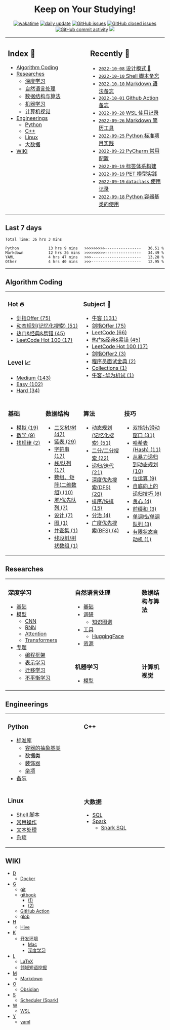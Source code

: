 <!-- <div style="text-align: center"> -->
<div align="center">  <!-- style="text-align: center" 在 GitHub 主页不生效 -->

# Keep on Your Studying!

[![wakatime](https://wakatime.com/badge/user/c840568d-e4b1-4c63-ade0-03856283d319.svg)](https://wakatime.com/@c840568d-e4b1-4c63-ade0-03856283d319)
[![daily update](https://github.com/imhuay/studies/actions/workflows/daily.yml/badge.svg?branch=master)](https://github.com/imhuay/studies/actions?query=workflow:daily)
[![GitHub issues](https://img.shields.io/github/issues/imhuay/studies?color=important)](https://github.com/imhuay/studies/issues)
[![GitHub closed issues](https://img.shields.io/github/issues-closed-raw/imhuay/studies?color=inactive)](https://github.com/imhuay/studies/issues?q=is:issue+is:closed)
[![GitHub commit activity](https://img.shields.io/github/commit-activity/m/imhuay/studies?color=active)](https://github.com/imhuay/studies/commits/master)
[![](https://visitor-badge.laobi.icu/badge?page_id=imhuay.studies&right_color=green&left_text=page%20views)](https://visitor-badge.laobi.icu)

<!-- 
![clones](https://raw.githubusercontent.com/imhuay/imhuay/traffic/traffic-studies/clones.svg)
![clones per week](https://raw.githubusercontent.com/imhuay/imhuay/traffic/traffic-studies/clones_per_week.svg)
![views](https://raw.githubusercontent.com/imhuay/imhuay/traffic/traffic-studies/views.svg)
![views per week](https://raw.githubusercontent.com/imhuay/imhuay/traffic/traffic-studies/views_per_week.svg)
[![GitHub last commit](https://img.shields.io/github/last-commit/imhuay/studies?cacheSeconds=3600)](https://github.com/imhuay/studies/commits)
[![GitHub Repo stars](https://img.shields.io/github/stars/imhuay/studies?style=social)](https://github.com/imhuay/studies/stargazers)
-->

</div>

<table>
<tr>
<td valign="top" width="1000">

## Index 📑

<!--START_SECTION:index-->

<!-- no toc -->
- [Algorithm Coding](#algorithm-coding)
- [Researches](#researches)
    - [深度学习](#深度学习)
    - [自然语言处理](#自然语言处理)
    - [数据结构与算法](#数据结构与算法)
    - [机器学习](#机器学习)
    - [计算机视觉](#计算机视觉)
- [Engineerings](#engineerings)
    - [Python](#python)
    - [C++](#c)
    - [Linux](#linux)
    - [大数据](#大数据)
- [WIKI](#wiki)

<!--END_SECTION:index-->

</td>
<td valign="top" width="1000">

<!--START_SECTION:recent-->

## Recently 📖
- [`2022-10-08` 设计模式 📌](notes/_archives/2022/09/设计模式.md)
- [`2022-10-10` Shell 脚本备忘](notes/_archives/2022/07/Shell脚本使用记录.md)
- [`2022-10-10` Markdown 语法备忘](notes/_archives/2022/04/Markdown.md)
- [`2022-10-01` Github Action 备忘](notes/_archives/2022/08/GithubAction备忘.md)
- [`2022-09-28` WSL 使用记录](notes/_archives/2022/09/WSL使用记录.md)
- [`2022-09-26` Markdown 简历工具](notes/_archives/2022/06/Markdown简历工具.md)
- [`2022-09-25` Python 标准项目实践](notes/_archives/2022/09/python-标准项目实践.md)
- [`2022-09-22` PyCharm 常用配置](notes/_archives/2022/07/PyCharm常用配置.md)
- [`2022-09-19` 标签体系构建](notes/_archives/2022/08/标签图谱构建.md)
- [`2022-09-19` PET 模型实践](notes/_archives/2022/07/PET模型实践.md)
- [`2022-09-19` `dataclass` 使用记录](notes/_archives/2022/09/python-dataclass使用记录.md)
- [`2022-09-18` Python 容器基类的使用](notes/_archives/2022/08/Python容器基类的使用.md)


<!--END_SECTION:recent-->

</td>
</tr>
</table>

## Last 7 days

<!--START_SECTION:waka-->

```text
Total Time: 36 hrs 3 mins

Python             13 hrs 9 mins   >>>>>>>>>----------------   36.51 %
Markdown           12 hrs 26 mins  >>>>>>>>>----------------   34.49 %
YAML               4 hrs 47 mins   >>>----------------------   13.28 %
Other              4 hrs 40 mins   >>>----------------------   12.95 %
```

<!--END_SECTION:waka-->

---

<!--START_SECTION:algorithms-->

## Algorithm Coding

<table>  <!-- invalid: frame="void", style="width: 100%; border: none; background: none" -->
<tr>
<td colspan="2" valign="top" width="1000">

### Hot 🔥
- [剑指Offer (75)](algorithms/README.md#剑指offer-75)
- [动态规划(记忆化搜索) (51)](algorithms/README.md#动态规划记忆化搜索-51)
- [热门&经典&易错 (45)](algorithms/README.md#热门经典易错-45)
- [LeetCode Hot 100 (17)](algorithms/README.md#leetcode-hot-100-17)

</td>
<td colspan="2" rowspan="3" valign="top" width="1000">

### Subject 📓
- [牛客 (131)](algorithms/README.md#牛客-131)
- [剑指Offer (75)](algorithms/README.md#剑指offer-75)
- [LeetCode (66)](algorithms/README.md#leetcode-66)
- [热门&经典&易错 (45)](algorithms/README.md#热门经典易错-45)
- [LeetCode Hot 100 (17)](algorithms/README.md#leetcode-hot-100-17)
- [剑指Offer2 (3)](algorithms/README.md#剑指offer2-3)
- [程序员面试金典 (2)](algorithms/README.md#程序员面试金典-2)
- [Collections (1)](algorithms/README.md#collections-1)
- [牛客-华为机试 (1)](algorithms/README.md#牛客-华为机试-1)

</td>
</tr>
<tr></tr>
<tr>
<td colspan="2" valign="top">

### Level 📈
- [Medium (143)](algorithms/README.md#medium-143)
- [Easy (102)](algorithms/README.md#easy-102)
- [Hard (34)](algorithms/README.md#hard-34)

</td>
</tr>
<tr></tr>
<tr>  <!-- loop TMP_TOC_TD_CATEGORY -->

<td width="1000" valign="top">

### 基础
- [模拟 (19)](algorithms/README.md#模拟-19)
- [数学 (9)](algorithms/README.md#数学-9)
- [找规律 (2)](algorithms/README.md#找规律-2)

</td>
<td width="1000" valign="top">

### 数据结构
- [二叉树/树 (47)](algorithms/README.md#二叉树树-47)
- [链表 (29)](algorithms/README.md#链表-29)
- [字符串 (17)](algorithms/README.md#字符串-17)
- [栈/队列 (17)](algorithms/README.md#栈队列-17)
- [数组、矩阵(二维数组) (10)](algorithms/README.md#数组矩阵二维数组-10)
- [堆/优先队列 (7)](algorithms/README.md#堆优先队列-7)
- [设计 (7)](algorithms/README.md#设计-7)
- [图 (1)](algorithms/README.md#图-1)
- [并查集 (1)](algorithms/README.md#并查集-1)
- [线段树/树状数组 (1)](algorithms/README.md#线段树树状数组-1)

</td>
<td width="1000" valign="top">

### 算法
- [动态规划(记忆化搜索) (51)](algorithms/README.md#动态规划记忆化搜索-51)
- [二分/二分搜索 (22)](algorithms/README.md#二分二分搜索-22)
- [递归/迭代 (21)](algorithms/README.md#递归迭代-21)
- [深度优先搜索(DFS) (20)](algorithms/README.md#深度优先搜索dfs-20)
- [排序/快排 (15)](algorithms/README.md#排序快排-15)
- [分治 (4)](algorithms/README.md#分治-4)
- [广度优先搜索(BFS) (4)](algorithms/README.md#广度优先搜索bfs-4)

</td>
<td width="1000" valign="top">

### 技巧
- [双指针/滑动窗口 (31)](algorithms/README.md#双指针滑动窗口-31)
- [哈希表(Hash) (11)](algorithms/README.md#哈希表hash-11)
- [从暴力递归到动态规划 (10)](algorithms/README.md#从暴力递归到动态规划-10)
- [位运算 (9)](algorithms/README.md#位运算-9)
- [自底向上的递归技巧 (6)](algorithms/README.md#自底向上的递归技巧-6)
- [贪心 (4)](algorithms/README.md#贪心-4)
- [前缀和 (3)](algorithms/README.md#前缀和-3)
- [单调栈/单调队列 (3)](algorithms/README.md#单调栈单调队列-3)
- [有限状态自动机 (1)](algorithms/README.md#有限状态自动机-1)

</td>

</tr>
</table>


<!--END_SECTION:algorithms-->

<!--START_SECTION:notes-->

## Researches

<table>
<tr>
<td rowspan="3" valign="top" width="1000">

### 深度学习
- [基础](notes/010-深度学习.md#基础)
- [模型](notes/010-深度学习.md#模型)
    - [CNN](notes/010-深度学习.md#cnn)
    - [RNN](notes/010-深度学习.md#rnn)
    - [Attention](notes/010-深度学习.md#attention)
    - [Transformers](notes/010-深度学习.md#transformers)
- [专题](notes/010-深度学习.md#专题)
    - [编程框架](notes/010-深度学习.md#编程框架)
    - [表示学习](notes/010-深度学习.md#表示学习)
    - [迁移学习](notes/010-深度学习.md#迁移学习)
    - [不平衡学习](notes/010-深度学习.md#不平衡学习)

</td>
<td valign="top" width="1000">

### 自然语言处理
- [基础](notes/030-自然语言处理.md#基础)
- [调研](notes/030-自然语言处理.md#调研)
    - [知识图谱](notes/030-自然语言处理.md#知识图谱)
- [工具](notes/030-自然语言处理.md#工具)
    - [HuggingFace](notes/030-自然语言处理.md#huggingface)
- [资源](notes/030-自然语言处理.md#资源)

</td>
<td valign="top" width="1000">

### 数据结构与算法


</td>
</tr>

<tr></tr>

<tr>
<td valign="top" width="1000">

### 机器学习
- [模型](notes/020-机器学习.md#模型)

</td>
<td valign="top" width="1000">

### 计算机视觉


</td>
</tr>

</table>


## Engineerings
<table>
<tr>
<td valign="top" width="1000">

### Python
- [标准库](notes/110-Python.md#标准库)
    - [容器的抽象基类](notes/110-Python.md#容器的抽象基类)
    - [数据类](notes/110-Python.md#数据类)
    - [装饰器](notes/110-Python.md#装饰器)
    - [杂项](notes/110-Python.md#杂项)
- [备忘](notes/110-Python.md#备忘)

</td>
<td valign="top" width="1000">

### C++


</td>
</tr>

<tr></tr>

<tr>
<td valign="top" width="1000">

### Linux
- [Shell 脚本](notes/210-Linux.md#shell-脚本)
- [常用操作](notes/210-Linux.md#常用操作)
- [文本处理](notes/210-Linux.md#文本处理)
- [杂项](notes/210-Linux.md#杂项)

</td>
<td valign="top" width="1000">

### 大数据
- [SQL](notes/220-大数据.md#sql)
- [Spark](notes/220-大数据.md#spark)
    - [Spark SQL](notes/220-大数据.md#spark-sql)

</td>
</tr>
</table>


## WIKI
- [D](notes/999-WIKI.md#d)
    - [Docker](notes/999-WIKI.md#docker)
- [G](notes/999-WIKI.md#g)
    - [git](notes/999-WIKI.md#git)
    - [gitbook](notes/999-WIKI.md#gitbook)
        - [(1)](notes/999-WIKI.md#1)
        - [(2)](notes/999-WIKI.md#2)
    - [GitHub Action](notes/999-WIKI.md#github-action)
    - [glob](notes/999-WIKI.md#glob)
- [H](notes/999-WIKI.md#h)
    - [Hive](notes/999-WIKI.md#hive)
- [K](notes/999-WIKI.md#k)
    - [开发环境](notes/999-WIKI.md#开发环境)
        - [Mac](notes/999-WIKI.md#mac)
        - [深度学习](notes/999-WIKI.md#深度学习)
- [L](notes/999-WIKI.md#l)
    - [LaTeX](notes/999-WIKI.md#latex)
    - [领域短语挖掘](notes/999-WIKI.md#领域短语挖掘)
- [M](notes/999-WIKI.md#m)
    - [Markdown](notes/999-WIKI.md#markdown)
- [O](notes/999-WIKI.md#o)
    - [Obsidian](notes/999-WIKI.md#obsidian)
- [S](notes/999-WIKI.md#s)
    - [Scheduler (Spark)](notes/999-WIKI.md#scheduler-spark)
- [W](notes/999-WIKI.md#w)
    - [WSL](notes/999-WIKI.md#wsl)
- [Y](notes/999-WIKI.md#y)
    - [yaml](notes/999-WIKI.md#yaml)

<!--END_SECTION:notes-->
